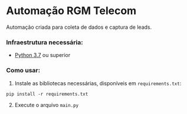 # Automação RGM Telecom
Automação criada para coleta de dados e captura de leads.

### Infraestrutura necessária:
- [Python 3.7](https://www.python.org/downloads) ou superior

### Como usar:
1. Instale as bibliotecas necessárias, disponíveis em `requirements.txt`:
```
pip install -r requirements.txt
```
2. Execute o arquivo `main.py`